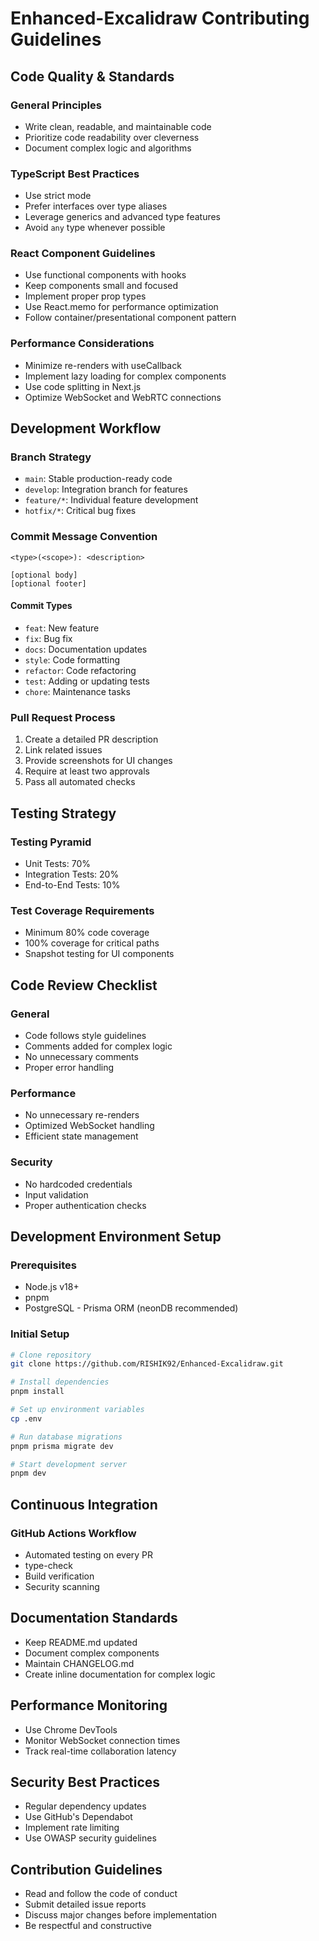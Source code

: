 # Enhanced-Excalidraw Contributing Guidelines

## Code Quality & Standards

### General Principles
- Write clean, readable, and maintainable code
- Prioritize code readability over cleverness
- Document complex logic and algorithms

### TypeScript Best Practices
- Use strict mode
- Prefer interfaces over type aliases
- Leverage generics and advanced type features
- Avoid `any` type whenever possible

### React Component Guidelines
- Use functional components with hooks
- Keep components small and focused
- Implement proper prop types
- Use React.memo for performance optimization
- Follow container/presentational component pattern

### Performance Considerations
- Minimize re-renders with useCallback
- Implement lazy loading for complex components
- Use code splitting in Next.js
- Optimize WebSocket and WebRTC connections

## Development Workflow

### Branch Strategy
- `main`: Stable production-ready code
- `develop`: Integration branch for features
- `feature/*`: Individual feature development
- `hotfix/*`: Critical bug fixes

### Commit Message Convention
```
<type>(<scope>): <description>

[optional body]
[optional footer]
```

#### Commit Types
- `feat`: New feature
- `fix`: Bug fix
- `docs`: Documentation updates
- `style`: Code formatting
- `refactor`: Code refactoring
- `test`: Adding or updating tests
- `chore`: Maintenance tasks

### Pull Request Process
1. Create a detailed PR description
2. Link related issues
3. Provide screenshots for UI changes
4. Require at least two approvals
5. Pass all automated checks

## Testing Strategy

### Testing Pyramid
- Unit Tests: 70%
- Integration Tests: 20%
- End-to-End Tests: 10%

### Test Coverage Requirements
- Minimum 80% code coverage
- 100% coverage for critical paths
- Snapshot testing for UI components

## Code Review Checklist

### General
- Code follows style guidelines
- Comments added for complex logic
- No unnecessary comments
- Proper error handling

### Performance
- No unnecessary re-renders
- Optimized WebSocket handling
- Efficient state management

### Security
- No hardcoded credentials
- Input validation
- Proper authentication checks

## Development Environment Setup

### Prerequisites
- Node.js v18+
- pnpm
- PostgreSQL - Prisma ORM (neonDB recommended)

### Initial Setup
```bash
# Clone repository
git clone https://github.com/RISHIK92/Enhanced-Excalidraw.git

# Install dependencies
pnpm install

# Set up environment variables
cp .env

# Run database migrations
pnpm prisma migrate dev

# Start development server
pnpm dev
```

## Continuous Integration

### GitHub Actions Workflow
- Automated testing on every PR
- type-check
- Build verification
- Security scanning

## Documentation Standards
- Keep README.md updated
- Document complex components
- Maintain CHANGELOG.md
- Create inline documentation for complex logic

## Performance Monitoring
- Use Chrome DevTools
- Monitor WebSocket connection times
- Track real-time collaboration latency

## Security Best Practices
- Regular dependency updates
- Use GitHub's Dependabot
- Implement rate limiting
- Use OWASP security guidelines

## Contribution Guidelines
- Read and follow the code of conduct
- Submit detailed issue reports
- Discuss major changes before implementation
- Be respectful and constructive